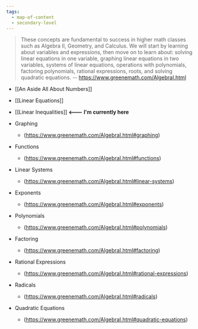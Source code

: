 ```yaml
---
tags:
  - map-of-content
  - secondary-level
---
```


> These concepts are fundamental to success in higher math classes such as Algebra II, Geometry, and Calculus. We will start by learning about variables and expressions, then move on to learn about: solving linear equations in one variable, graphing linear equations in two variables, systems of linear equations, operations with polynomials, factoring polynomials, rational expressions, roots, and solving quadratic equations.
> -- https://www.greenemath.com/AlgebraI.html

- [[An Aside All About Numbers]]
- [[Linear Equations]] 
- [[Linear Inequalities]] **<--- I'm currently here**

- Graphing
  - (https://www.greenemath.com/AlgebraI.html#graphing)
- Functions
  - (https://www.greenemath.com/AlgebraI.html#functions)
- Linear Systems
  - (https://www.greenemath.com/AlgebraI.html#linear-systems)
- Exponents
  - (https://www.greenemath.com/AlgebraI.html#exponents)
- Polynomials
  - (https://www.greenemath.com/AlgebraI.html#polynomials)
- Factoring
  - (https://www.greenemath.com/AlgebraI.html#factoring)
- Rational Expressions
  - (https://www.greenemath.com/AlgebraI.html#rational-expressions)
- Radicals
  - (https://www.greenemath.com/AlgebraI.html#radicals)
- Quadratic Equations
  - (https://www.greenemath.com/AlgebraI.html#quadratic-equations)